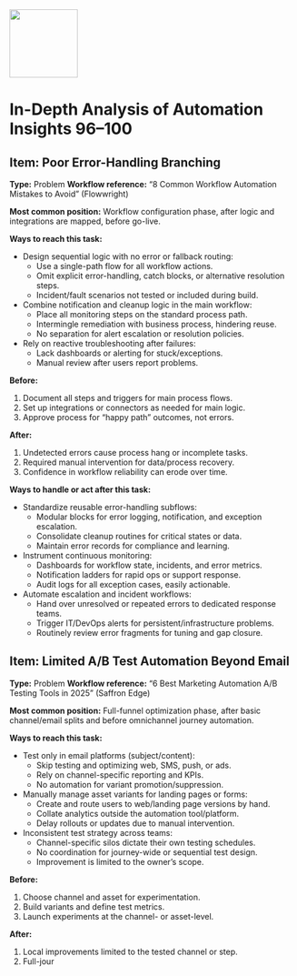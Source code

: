 <img src="https://r2cdn.perplexity.ai/pplx-full-logo-primary-dark%402x.png" class="logo" width="120"/>

# In-Depth Analysis of Automation Insights 96–100

## Item: Poor Error-Handling Branching

**Type:** Problem
**Workflow reference:** “8 Common Workflow Automation Mistakes to Avoid” (Flowwright)

**Most common position:**
Workflow configuration phase, after logic and integrations are mapped, before go-live.

**Ways to reach this task:**

- Design sequential logic with no error or fallback routing:
    - Use a single-path flow for all workflow actions.
    - Omit explicit error-handling, catch blocks, or alternative resolution steps.
    - Incident/fault scenarios not tested or included during build.
- Combine notification and cleanup logic in the main workflow:
    - Place all monitoring steps on the standard process path.
    - Intermingle remediation with business process, hindering reuse.
    - No separation for alert escalation or resolution policies.
- Rely on reactive troubleshooting after failures:
    - Lack dashboards or alerting for stuck/exceptions.
    - Manual review after users report problems.

**Before:**

1. Document all steps and triggers for main process flows.
2. Set up integrations or connectors as needed for main logic.
3. Approve process for “happy path” outcomes, not errors.

**After:**

1. Undetected errors cause process hang or incomplete tasks.
2. Required manual intervention for data/process recovery.
3. Confidence in workflow reliability can erode over time.

**Ways to handle or act after this task:**

- Standardize reusable error-handling subflows:
    - Modular blocks for error logging, notification, and exception escalation.
    - Consolidate cleanup routines for critical states or data.
    - Maintain error records for compliance and learning.
- Instrument continuous monitoring:
    - Dashboards for workflow state, incidents, and error metrics.
    - Notification ladders for rapid ops or support response.
    - Audit logs for all exception cases, easily actionable.
- Automate escalation and incident workflows:
    - Hand over unresolved or repeated errors to dedicated response teams.
    - Trigger IT/DevOps alerts for persistent/infrastructure problems.
    - Routinely review error fragments for tuning and gap closure.


## Item: Limited A/B Test Automation Beyond Email

**Type:** Problem
**Workflow reference:** “6 Best Marketing Automation A/B Testing Tools in 2025” (Saffron Edge)

**Most common position:**
Full-funnel optimization phase, after basic channel/email splits and before omnichannel journey automation.

**Ways to reach this task:**

- Test only in email platforms (subject/content):
    - Skip testing and optimizing web, SMS, push, or ads.
    - Rely on channel-specific reporting and KPIs.
    - No automation for variant promotion/suppression.
- Manually manage asset variants for landing pages or forms:
    - Create and route users to web/landing page versions by hand.
    - Collate analytics outside the automation tool/platform.
    - Delay rollouts or updates due to manual intervention.
- Inconsistent test strategy across teams:
    - Channel-specific silos dictate their own testing schedules.
    - No coordination for journey-wide or sequential test design.
    - Improvement is limited to the owner’s scope.

**Before:**

1. Choose channel and asset for experimentation.
2. Build variants and define test metrics.
3. Launch experiments at the channel- or asset-level.

**After:**

1. Local improvements limited to the tested channel or step.
2. Full-jour
